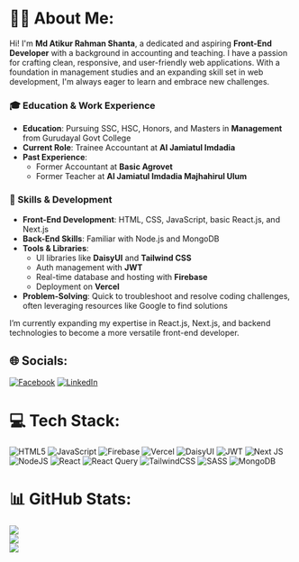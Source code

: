 # 🙋‍♂️ About Me:
Hi! I'm **Md Atikur Rahman Shanta**, a dedicated and aspiring **Front-End Developer** with a background in accounting and teaching. I have a passion for crafting clean, responsive, and user-friendly web applications. With a foundation in management studies and an expanding skill set in web development, I'm always eager to learn and embrace new challenges.

### 🎓 Education & Work Experience
- **Education**: Pursuing SSC, HSC, Honors, and Masters in **Management** from Gurudayal Govt College  
- **Current Role**: Trainee Accountant at **Al Jamiatul Imdadia**  
- **Past Experience**:  
  - Former Accountant at **Basic Agrovet**  
  - Former Teacher at **Al Jamiatul Imdadia Majhahirul Ulum**  

### 🚀 Skills & Development
- **Front-End Development**: HTML, CSS, JavaScript, basic React.js, and Next.js  
- **Back-End Skills**: Familiar with Node.js and MongoDB  
- **Tools & Libraries**:  
  - UI libraries like **DaisyUI** and **Tailwind CSS**  
  - Auth management with **JWT**  
  - Real-time database and hosting with **Firebase**  
  - Deployment on **Vercel**  
- **Problem-Solving**: Quick to troubleshoot and resolve coding challenges, often leveraging resources like Google to find solutions  

I’m currently expanding my expertise in React.js, Next.js, and backend technologies to become a more versatile front-end developer.

## 🌐 Socials:  
[![Facebook](https://img.shields.io/badge/Facebook-%231877F2.svg?logo=Facebook&logoColor=white)](https://facebook.com/atik.ahmed.75054) [![LinkedIn](https://img.shields.io/badge/LinkedIn-%230077B5.svg?logo=linkedin&logoColor=white)](https://linkedin.com/in/md-atikur-rahman-shanta-88a182241)

# 💻 Tech Stack:  
![HTML5](https://img.shields.io/badge/html5-%23E34F26.svg?style=for-the-badge&logo=html5&logoColor=white) ![JavaScript](https://img.shields.io/badge/javascript-%23323330.svg?style=for-the-badge&logo=javascript&logoColor=%23F7DF1E) ![Firebase](https://img.shields.io/badge/firebase-%23039BE5.svg?style=for-the-badge&logo=firebase&logoColor=white) ![Vercel](https://img.shields.io/badge/vercel-%23000000.svg?style=for-the-badge&logo=vercel&logoColor=white) ![DaisyUI](https://img.shields.io/badge/daisyui-5A0EF8?style=for-the-badge&logo=daisyui&logoColor=white) ![JWT](https://img.shields.io/badge/JWT-black?style=for-the-badge&logo=JSON%20web%20tokens) ![Next JS](https://img.shields.io/badge/Next-black?style=for-the-badge&logo=next.js&logoColor=white) ![NodeJS](https://img.shields.io/badge/node.js-6DA55F?style=for-the-badge&logo=node.js&logoColor=white) ![React](https://img.shields.io/badge/react-%2320232a.svg?style=for-the-badge&logo=react&logoColor=%2361DAFB) ![React Query](https://img.shields.io/badge/-React%20Query-FF4154?style=for-the-badge&logo=react%20query&logoColor=white) ![TailwindCSS](https://img.shields.io/badge/tailwindcss-%2338B2AC.svg?style=for-the-badge&logo=tailwind-css&logoColor=white) ![SASS](https://img.shields.io/badge/SASS-hotpink.svg?style=for-the-badge&logo=SASS&logoColor=white) ![MongoDB](https://img.shields.io/badge/MongoDB-%234ea94b.svg?style=for-the-badge&logo=mongodb&logoColor=white)

# 📊 GitHub Stats:  
![](https://github-readme-stats.vercel.app/api?username=atik2788&theme=dark&hide_border=false&include_all_commits=false&count_private=true&bg_color=000000&title_color=ff9429)  
![](https://github-readme-streak-stats.herokuapp.com/?user=atik2788&theme=white&hide_border=false&bg_color=000000)  
![](https://github-readme-stats.vercel.app/api/top-langs/?username=atik2788&theme=dark&hide_border=false&include_all_commits=false&count_private=true&layout=compact&bg_color=000000)



<!-- Proudly created with GPRM ( https://gprm.itsvg.in ) -->
